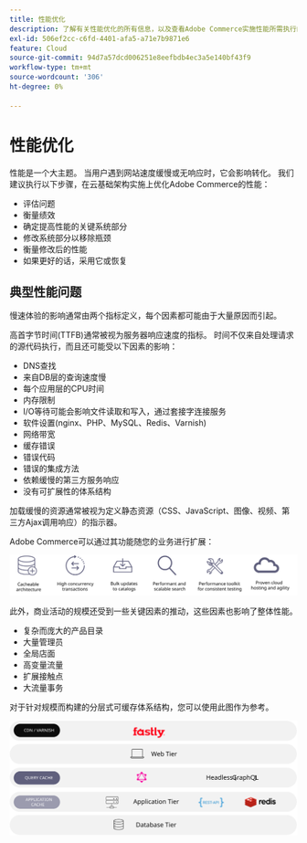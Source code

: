 ```yaml
---
title: 性能优化
description: 了解有关性能优化的所有信息，以及查看Adobe Commerce实施性能所需执行的步骤。
exl-id: 506ef2cc-c6fd-4401-afa5-a71e7b9871e6
feature: Cloud
source-git-commit: 94d7a57dcd006251e8eefbdb4ec3a5e140bf43f9
workflow-type: tm+mt
source-wordcount: '306'
ht-degree: 0%

---
```


# 性能优化

性能是一个大主题。 当用户遇到网站速度缓慢或无响应时，它会影响转化。 我们建议执行以下步骤，在云基础架构实施上优化Adobe Commerce的性能：

- 评估问题
- 衡量绩效
- 确定提高性能的关键系统部分
- 修改系统部分以移除瓶颈
- 衡量修改后的性能
- 如果更好的话，采用它或恢复

## 典型性能问题

慢速体验的影响通常由两个指标定义，每个因素都可能由于大量原因而引起。

高首字节时间(TTFB)通常被视为服务器响应速度的指标。 时间不仅来自处理请求的源代码执行，而且还可能受以下因素的影响：

- DNS查找
- 来自DB层的查询速度慢
- 每个应用层的CPU时间
- 内存限制
- I/O等待可能会影响文件读取和写入，通过套接字连接服务
- 软件设置(nginx、PHP、MySQL、Redis、Varnish)
- 网络带宽
- 缓存错误
- 错误代码
- 错误的集成方法
- 依赖缓慢的第三方服务响应
- 没有可扩展性的体系结构

加载缓慢的资源通常被视为定义静态资源（CSS、JavaScript、图像、视频、第三方Ajax调用响应）的指示器。

Adobe Commerce可以通过其功能随您的业务进行扩展：

![显示Adobe Commerce可伸缩功能的示意图](../../../assets/playbooks/scalable-capabilities.svg)

此外，商业活动的规模还受到一些关键因素的推动，这些因素也影响了整体性能。

- 复杂而庞大的产品目录
- 大量管理员
- 全局店面
- 高变量流量
- 扩展接触点
- 大流量事务

对于针对规模而构建的分层式可缓存体系结构，您可以使用此图作为参考。

![示意图显示如何在可缓存的架构中使用Adobe Commerce GraphQL API](../../../assets/playbooks/cacheable-architecture.svg)
